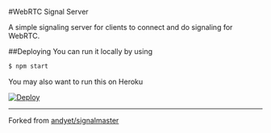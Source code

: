 #WebRTC Signal Server

A simple signaling server for clients to connect and do signaling for WebRTC.

##Deploying
You can run it locally by using

```bash
$ npm start
```

You may also want to run this on Heroku

[![Deploy](https://www.herokucdn.com/deploy/button.png)](https://heroku.com/deploy?template=https://github.com/dtsdwarak/webrtc-signal/tree/master)

---
Forked from [andyet/signalmaster](https://github.com/andyet/signalmaster)
